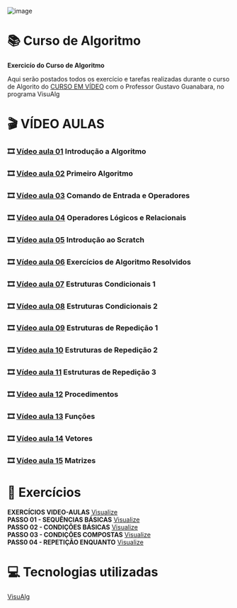![image](https://www.enterprisestorageforum.com/wp-content/uploads/2021/12/Storage-software.jpg)
# :books: Curso de Algoritmo
**Exercicío do Curso de Algoritmo**

Aqui serão postados todos os exercício e tarefas realizadas durante o curso de Algorito do [CURSO EM VÍDEO](https://www.youtube.com/playlist?list=PLHz_AreHm4dmSj0MHol_aoNYCSGFqvfXV) com o Professor Gustavo Guanabara, no programa VisuAlg

# :clapper: VÍDEO AULAS
### :film_strip: [Vídeo aula 01](https://www.youtube.com/watch?v=8mei6uVttho&list=PLHz_AreHm4dmSj0MHol_aoNYCSGFqvfXV&index=1&t=1s) Introdução a Algoritmo<br/>
### :film_strip: [Vídeo aula 02](https://www.youtube.com/watch?v=M2Af7gkbbro&list=PLHz_AreHm4dmSj0MHol_aoNYCSGFqvfXV&index=2&t=3s) Primeiro Algoritmo<br/>
### :film_strip: [Vídeo aula 03](https://www.youtube.com/watch?v=RDrfZ-7WE8c&list=PLHz_AreHm4dmSj0MHol_aoNYCSGFqvfXV&index=3&t=1s) Comando de Entrada e Operadores<br/>
### :film_strip: [Vídeo aula 04](https://www.youtube.com/watch?v=Ig4QZNpVZYs&list=PLHz_AreHm4dmSj0MHol_aoNYCSGFqvfXV&index=5) Operadores Lógicos e Relacionais<br/>
### :film_strip: [Vídeo aula 05](https://www.youtube.com/watch?v=GrPkuk1ezyo&list=PLHz_AreHm4dmSj0MHol_aoNYCSGFqvfXV&index=6&t=1284s) Introdução ao Scratch<br/>
### :film_strip: [Vídeo aula 06](https://www.youtube.com/watch?v=v2nCgGSVCeE&list=PLHz_AreHm4dmSj0MHol_aoNYCSGFqvfXV&index=7&t=7s) Exercícios de Algoritmo Resolvidos<br/>
### :film_strip: [Vídeo aula 07](https://www.youtube.com/watch?v=_g05aHdBAEY&list=PLHz_AreHm4dmSj0MHol_aoNYCSGFqvfXV&index=8&t=2s) Estruturas Condicionais 1<br/>
### :film_strip: [Vídeo aula 08](https://www.youtube.com/watch?v=7gGFHzqh4d8&list=PLHz_AreHm4dmSj0MHol_aoNYCSGFqvfXV&index=9) Estruturas Condicionais 2<br/>
### :film_strip: [Vídeo aula 09](https://www.youtube.com/watch?v=U5PnCt58Q68&list=PLHz_AreHm4dmSj0MHol_aoNYCSGFqvfXV&index=10&t=1397s) Estruturas de Repedição 1<br/>
### :film_strip: [Vídeo aula 10](https://www.youtube.com/watch?v=fP49L1i_-HU&list=PLHz_AreHm4dmSj0MHol_aoNYCSGFqvfXV&index=11&t=8s) Estruturas de Repedição 2<br/>
### :film_strip: [Vídeo aula 11](https://www.youtube.com/watch?v=WJQz20i7CyI&list=PLHz_AreHm4dmSj0MHol_aoNYCSGFqvfXV&index=12&t=824s) Estruturas de Repedição 3<br/>
### :film_strip: [Vídeo aula 12](https://www.youtube.com/watch?v=KoNehy7rn8U&list=PLHz_AreHm4dmSj0MHol_aoNYCSGFqvfXV&index=13) Procedimentos<br/>
### :film_strip: [Vídeo aula 13](https://www.youtube.com/watch?v=-nNx7e8GzHQ&list=PLHz_AreHm4dmSj0MHol_aoNYCSGFqvfXV&index=14&t=1667s) Funções<br/>
### :film_strip: [Vídeo aula 14](https://www.youtube.com/watch?v=j9473xQ39vY&list=PLHz_AreHm4dmSj0MHol_aoNYCSGFqvfXV&index=15) Vetores<br/>
### :film_strip: [Vídeo aula 15](https://www.youtube.com/watch?v=hkE9WrjpAAk&list=PLHz_AreHm4dmSj0MHol_aoNYCSGFqvfXV&index=16&t=1s) Matrizes<br/>
 
# :page_with_curl: Exercícios
**EXERCÍCIOS VIDEO-AULAS** [Visualize](https://github.com/ArgemiroC/Curso-de-Algoritmo/blob/main/Exerc%C3%ADcios%20Aulas/README.md)<br/>
**PASSO 01 - SEQUÊNCIAS BÁSICAS** [Visualize](https://github.com/ArgemiroC/Curso-de-Algoritmo/blob/main/Exerc%C3%ADcios%20-%20PASSO%2001/README.md)<br/>
**PASSO 02 - CONDIÇÕES BÁSICAS** [Visualize](https://github.com/ArgemiroC/Curso-de-Algoritmo/blob/main/Exerc%C3%ADcios%20-%20PASSO%2002/README.md)<br/>
**PASSO 03 - CONDIÇÕES COMPOSTAS** [Visualize](https://github.com/ArgemiroC/Curso-de-Algoritmo/blob/main/Exerc%C3%ADcios%20-%20PASSO%2003/README.md)<br/>
**PASS0 04 - REPETIÇÃO ENQUANTO** [Visualize](https://github.com/ArgemiroC/Curso-de-Algoritmo/blob/main/Exerc%C3%ADcios%20-%20PASSO%2004/README.md)<br/>

# :computer: Tecnologias utilizadas

[VisuAlg](https://visualg3.com.br/)
